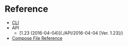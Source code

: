 # Reference

- [CLI](./CLI/index.md)
- API
    - [1.23 (2016-04-04)](./API/2016-04-04 [Ver. 1.23]/)
- [Compose File Reference](./compose_file_ref.md)

